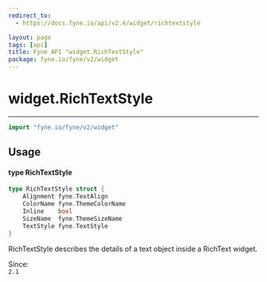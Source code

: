 ```yaml
---
redirect_to:
  - https://docs.fyne.io/api/v2.4/widget/richtextstyle

layout: page
tags: [api]
title: Fyne API "widget.RichTextStyle"
package: fyne.io/fyne/v2/widget
---
```

# widget.RichTextStyle
---

```go
import "fyne.io/fyne/v2/widget"
```

## Usage

#### type RichTextStyle

```go
type RichTextStyle struct {
	Alignment fyne.TextAlign
	ColorName fyne.ThemeColorName
	Inline    bool
	SizeName  fyne.ThemeSizeName
	TextStyle fyne.TextStyle
}
```

RichTextStyle describes the details of a text object inside a RichText widget.


<div class="since">Since: <code>
2.1</code></div>
